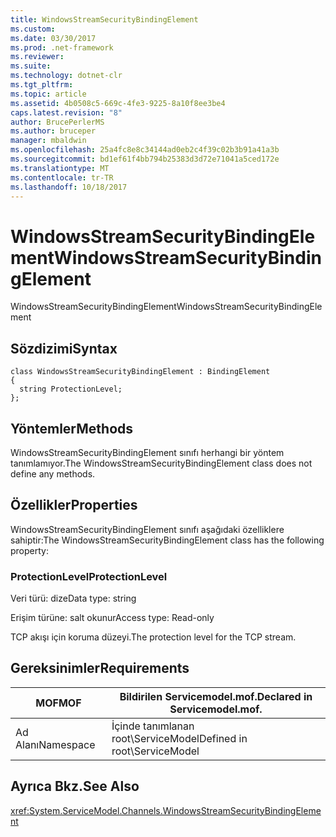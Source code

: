 ```yaml
---
title: WindowsStreamSecurityBindingElement
ms.custom: 
ms.date: 03/30/2017
ms.prod: .net-framework
ms.reviewer: 
ms.suite: 
ms.technology: dotnet-clr
ms.tgt_pltfrm: 
ms.topic: article
ms.assetid: 4b0508c5-669c-4fe3-9225-8a10f8ee3be4
caps.latest.revision: "8"
author: BrucePerlerMS
ms.author: bruceper
manager: mbaldwin
ms.openlocfilehash: 25a4fc8e8c34144ad0eb2c4f39c02b3b91a41a3b
ms.sourcegitcommit: bd1ef61f4bb794b25383d3d72e71041a5ced172e
ms.translationtype: MT
ms.contentlocale: tr-TR
ms.lasthandoff: 10/18/2017
---
```

# <a name="windowsstreamsecuritybindingelement"></a><span data-ttu-id="00b94-102">WindowsStreamSecurityBindingElement</span><span class="sxs-lookup"><span data-stu-id="00b94-102">WindowsStreamSecurityBindingElement</span></span>
<span data-ttu-id="00b94-103">WindowsStreamSecurityBindingElement</span><span class="sxs-lookup"><span data-stu-id="00b94-103">WindowsStreamSecurityBindingElement</span></span>  
  
## <a name="syntax"></a><span data-ttu-id="00b94-104">Sözdizimi</span><span class="sxs-lookup"><span data-stu-id="00b94-104">Syntax</span></span>  
  
```  
class WindowsStreamSecurityBindingElement : BindingElement  
{  
  string ProtectionLevel;  
};  
```  
  
## <a name="methods"></a><span data-ttu-id="00b94-105">Yöntemler</span><span class="sxs-lookup"><span data-stu-id="00b94-105">Methods</span></span>  
 <span data-ttu-id="00b94-106">WindowsStreamSecurityBindingElement sınıfı herhangi bir yöntem tanımlamıyor.</span><span class="sxs-lookup"><span data-stu-id="00b94-106">The WindowsStreamSecurityBindingElement class does not define any methods.</span></span>  
  
## <a name="properties"></a><span data-ttu-id="00b94-107">Özellikler</span><span class="sxs-lookup"><span data-stu-id="00b94-107">Properties</span></span>  
 <span data-ttu-id="00b94-108">WindowsStreamSecurityBindingElement sınıfı aşağıdaki özelliklere sahiptir:</span><span class="sxs-lookup"><span data-stu-id="00b94-108">The WindowsStreamSecurityBindingElement class has the following property:</span></span>  
  
### <a name="protectionlevel"></a><span data-ttu-id="00b94-109">ProtectionLevel</span><span class="sxs-lookup"><span data-stu-id="00b94-109">ProtectionLevel</span></span>  
 <span data-ttu-id="00b94-110">Veri türü: dize</span><span class="sxs-lookup"><span data-stu-id="00b94-110">Data type: string</span></span>  
  
 <span data-ttu-id="00b94-111">Erişim türüne: salt okunur</span><span class="sxs-lookup"><span data-stu-id="00b94-111">Access type: Read-only</span></span>  
  
 <span data-ttu-id="00b94-112">TCP akışı için koruma düzeyi.</span><span class="sxs-lookup"><span data-stu-id="00b94-112">The protection level for the TCP stream.</span></span>  
  
## <a name="requirements"></a><span data-ttu-id="00b94-113">Gereksinimler</span><span class="sxs-lookup"><span data-stu-id="00b94-113">Requirements</span></span>  
  
|<span data-ttu-id="00b94-114">MOF</span><span class="sxs-lookup"><span data-stu-id="00b94-114">MOF</span></span>|<span data-ttu-id="00b94-115">Bildirilen Servicemodel.mof.</span><span class="sxs-lookup"><span data-stu-id="00b94-115">Declared in Servicemodel.mof.</span></span>|  
|---------|-----------------------------------|  
|<span data-ttu-id="00b94-116">Ad Alanı</span><span class="sxs-lookup"><span data-stu-id="00b94-116">Namespace</span></span>|<span data-ttu-id="00b94-117">İçinde tanımlanan root\ServiceModel</span><span class="sxs-lookup"><span data-stu-id="00b94-117">Defined in root\ServiceModel</span></span>|  
  
## <a name="see-also"></a><span data-ttu-id="00b94-118">Ayrıca Bkz.</span><span class="sxs-lookup"><span data-stu-id="00b94-118">See Also</span></span>  
 <xref:System.ServiceModel.Channels.WindowsStreamSecurityBindingElement>
